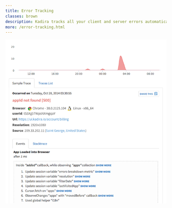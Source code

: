 ```yaml
---
title: Error Tracking
classes: brown
description: Kadira tracks all your client and server errors automatically. <br>Then you can easily monitor errors and fix them with the help from error traces.
more: /error-tracking.html
---
```


<img src="images/screenshots/error-tracking.png" alt="Kadira tracks all your client and server errors automatically" class="single">
